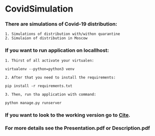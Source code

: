 # CovidSimulation
 ### There are simulations of Covid-19 distribution:
    1. Simulations of distribution with/withon quarantine
    2. Simulaion of distribution in Moscow
### If you want to run application on locallhost:
    1. Thirst of all activate your virtualen: 
`virtualenv --python=python3 venv`
      
    2. After that you need to install the requirements:
`pip install -r requirements.txt`

    3. Then, run tha application with command: 
`python manage.py runserver`

###  If you want to look to the working version go to [Cite](https://covid-simulation.herokuapp.com "Cite"). 

### For more details see the Presentation.pdf or Description.pdf


